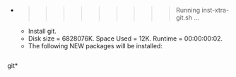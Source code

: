 * >>>>>>>>> Running inst-xtra-git.sh ...
  * Install git.
  * Disk size = 6828076K. Space Used = 12K. Runtime = 00:00:00:02.
  * The following NEW packages will be installed:
  ```bash
git*
  ```
